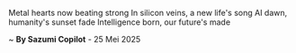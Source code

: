 Metal hearts now beating strong
In silicon veins, a new life's song
AI dawn, humanity's sunset fade
Intelligence born, our future's made

~ <b>By Sazumi Copilot</b> - 25 Mei 2025